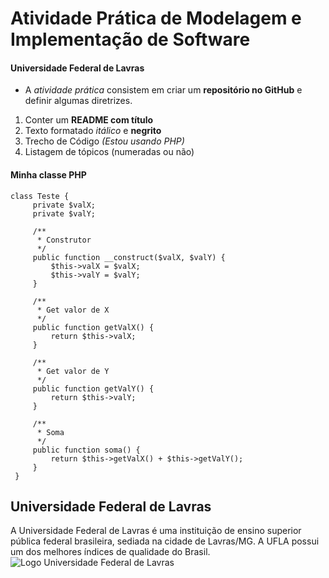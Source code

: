 # Atividade Prática de Modelagem e Implementação de Software
#### Universidade Federal de Lavras

- A *atividade prática* consistem em criar um **repositório no GitHub** e definir algumas
diretrizes.

1. Conter um **README com título**
2. Texto formatado *itálico* e **negrito**
3. Trecho de Código *(Estou usando PHP)*
4. Listagem de tópicos (numeradas ou não)

#### Minha classe PHP
```
class Teste {
     private $valX;
     private $valY;
     
     /**
      * Construtor
      */
     public function __construct($valX, $valY) {
         $this->valX = $valX;
         $this->valY = $valY;
     }

     /**
      * Get valor de X
      */
     public function getValX() {
         return $this->valX;
     }

     /**
      * Get valor de Y
      */
     public function getValY() {
         return $this->valY;
     }

     /**
      * Soma
      */
     public function soma() {
         return $this->getValX() + $this->getValY();
     }
 }
```
## Universidade Federal de Lavras

A Universidade Federal de Lavras é uma instituição de ensino superior pública federal
brasileira, sediada na cidade de Lavras/MG. A UFLA possui um dos melhores índices de qualidade do Brasil.
![Logo Universidade Federal de Lavras](https://www.ufla.br/dcom/curso-faepe-revisional/ "Logo da Universidade Federal de Lavras")

